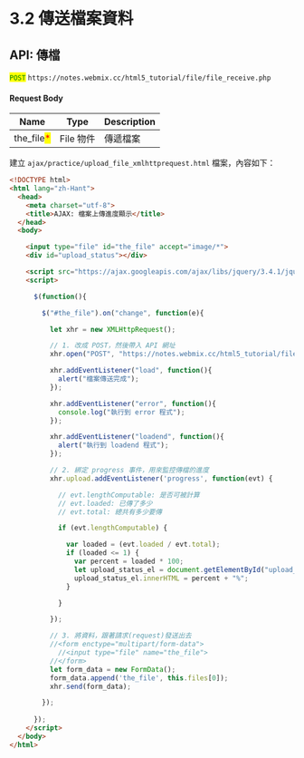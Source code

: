 # 3.2 傳送檔案資料

## API: 傳檔

<mark style="color:green;">`POST`</mark> `https://notes.webmix.cc/html5_tutorial/file/file_receive.php`

#### Request Body

| Name                                        | Type    | Description |
| ------------------------------------------- | ------- | ----------- |
| the\_file<mark style="color:red;">\*</mark> | File 物件 | 傳遞檔案        |



建立 `ajax/practice/upload_file_xmlhttprequest.html` 檔案，內容如下：

```html
<!DOCTYPE html>
<html lang="zh-Hant">
  <head>
    <meta charset="utf-8">
    <title>AJAX: 檔案上傳進度顯示</title>
  </head>
  <body>

    <input type="file" id="the_file" accept="image/*">
    <div id="upload_status"></div>

    <script src="https://ajax.googleapis.com/ajax/libs/jquery/3.4.1/jquery.min.js"></script>
    <script>

      $(function(){

        $("#the_file").on("change", function(e){

          let xhr = new XMLHttpRequest();

          // 1. 改成 POST，然後帶入 API 網址
          xhr.open("POST", "https://notes.webmix.cc/html5_tutorial/file/file_receive.php", true);

          xhr.addEventListener("load", function(){
            alert("檔案傳送完成");
          });

          xhr.addEventListener("error", function(){
            console.log("執行到 error 程式");
          });

          xhr.addEventListener("loadend", function(){
            alert("執行到 loadend 程式");
          });

          // 2. 綁定 progress 事件，用來監控傳檔的進度
          xhr.upload.addEventListener('progress', function(evt) {

            // evt.lengthComputable: 是否可被計算
            // evt.loaded: 已傳了多少
            // evt.total: 總共有多少要傳

            if (evt.lengthComputable) {

              var loaded = (evt.loaded / evt.total);
              if (loaded <= 1) {
                var percent = loaded * 100;
                let upload_status_el = document.getElementById("upload_status");
                upload_status_el.innerHTML = percent + "%";
              }

            }

          });

          // 3. 將資料，跟著請求(request)發送出去
          //<form enctype="multipart/form-data">
            //<input type="file" name="the_file">
          //</form>
          let form_data = new FormData();
          form_data.append('the_file', this.files[0]);
          xhr.send(form_data);

        });
      
      });
    </script>
  </body>
</html>
```

